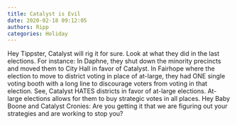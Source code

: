```yaml
---
title: Catalyst is Evil
date: 2020-02-18 09:12:05
authors: Ripp
categories: Holiday
---
```


 Hey Tippster,
Catalyst will rig it for sure.  Look at what they did in the last elections.  For instance:
In Daphne, they shut down the minority precincts and moved them to City Hall in favor of Catalyst.
In Fairhope where the election to move to district voting in place of at-large, they had ONE single voting booth with a long line to discourage voters from voting in that election.  See, Catalyst HATES districts in favor of at-large elections.  At-large elections allows for them to buy strategic votes in all places.
Hey Baby Boone and Catalyst Cronies:  Are you getting it that we are figuring out your strategies and are working to stop you?